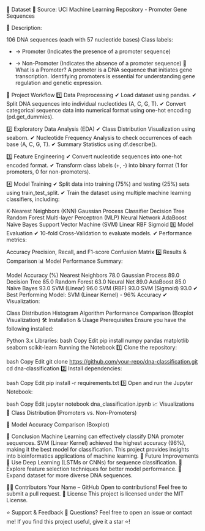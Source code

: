 📂 Dataset
📌 Source: UCI Machine Learning Repository - Promoter Gene Sequences

📌 Description:

106 DNA sequences (each with 57 nucleotide bases)
Class labels:
+ → Promoter (Indicates the presence of a promoter sequence)
- → Non-Promoter (Indicates the absence of a promoter sequence)
📌 What is a Promoter?
A promoter is a DNA sequence that initiates gene transcription. Identifying promoters is essential for understanding gene regulation and genetic expression.

🔬 Project Workflow
1️⃣ Data Preprocessing
✔ Load dataset using pandas.
✔ Split DNA sequences into individual nucleotides (A, C, G, T).
✔ Convert categorical sequence data into numerical format using one-hot encoding (pd.get_dummies).

2️⃣ Exploratory Data Analysis (EDA)
✔ Class Distribution Visualization using seaborn.
✔ Nucleotide Frequency Analysis to check occurrences of each base (A, C, G, T).
✔ Summary Statistics using df.describe().

3️⃣ Feature Engineering
✔ Convert nucleotide sequences into one-hot encoded format.
✔ Transform class labels (+, -) into binary format (1 for promoters, 0 for non-promoters).

4️⃣ Model Training
✔ Split data into training (75%) and testing (25%) sets using train_test_split.
✔ Train the dataset using multiple machine learning classifiers, including:

K-Nearest Neighbors (KNN)
Gaussian Process Classifier
Decision Tree
Random Forest
Multi-layer Perceptron (MLP) Neural Network
AdaBoost
Naïve Bayes
Support Vector Machine (SVM)
Linear
RBF
Sigmoid
5️⃣ Model Evaluation
✔ 10-fold Cross-Validation to evaluate models.
✔ Performance metrics:

Accuracy
Precision, Recall, and F1-score
Confusion Matrix
6️⃣ Results & Comparison
📊 Model Performance Summary:

Model	Accuracy (%)
Nearest Neighbors	78.0
Gaussian Process	89.0
Decision Tree	85.0
Random Forest	63.0
Neural Net	89.0
AdaBoost	85.0
Naïve Bayes	93.0
SVM (Linear)	96.0
SVM (RBF)	93.0
SVM (Sigmoid)	93.0
✔ Best Performing Model: SVM (Linear Kernel) - 96% Accuracy
✔ Visualization:

Class Distribution Histogram
Algorithm Performance Comparison (Boxplot Visualization)
🛠 Installation & Usage
Prerequisites
Ensure you have the following installed:

Python 3.x
Libraries:
bash
Copy
Edit
pip install numpy pandas matplotlib seaborn scikit-learn
Running the Notebook
1️⃣ Clone the repository:

bash
Copy
Edit
git clone https://github.com/your-repo/dna-classification.git
cd dna-classification
2️⃣ Install dependencies:

bash
Copy
Edit
pip install -r requirements.txt
3️⃣ Open and run the Jupyter Notebook:

bash
Copy
Edit
jupyter notebook dna_classification.ipynb
📈 Visualizations
📌 Class Distribution (Promoters vs. Non-Promoters)

📌 Model Accuracy Comparison (Boxplot)


🎯 Conclusion
Machine Learning can effectively classify DNA promoter sequences.
SVM (Linear Kernel) achieved the highest accuracy (96%), making it the best model for classification.
This project provides insights into bioinformatics applications of machine learning.
🚀 Future Improvements
🔹 Use Deep Learning (LSTMs or CNNs) for sequence classification.
🔹 Explore feature selection techniques for better model performance.
🔹 Expand dataset for more diverse DNA sequences.

👨‍💻 Contributors
Your Name – GitHub
Open to contributions! Feel free to submit a pull request.
📜 License
This project is licensed under the MIT License.

⭐ Support & Feedback
📩 Questions? Feel free to open an issue or contact me!
If you find this project useful, give it a star ⭐!
